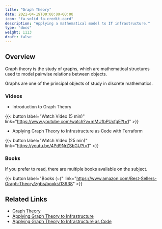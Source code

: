 ```yaml
---
title: "Graph Theory"
date: 2021-04-19T00:00:00+00:00
icon: "fa-solid fa-credit-card"
description: "Applying a mathematical model to IT infrastructure."
type: "docs"
weight: 1113
draft: false
---
```


## Overview

Graph theory is the study of graphs, which are mathematical structures used to model pairwise relations between objects.

Graphs are one of the principal objects of study in discrete mathematics.

### Videos

- Introduction to Graph Theory

{{< button label="Watch Video (5 min)" link="https://www.youtube.com/watch?v=mMUfbPUxfgE?t=1" >}}
<br/>

- Applying Graph Theory to Infrastructure as Code with Terraform

{{< button label="Watch Video (25 min)" link="https://youtu.be/4Pd9NrZSbGU?t=1" >}}
<br/>

### Books

If you prefer to read, there are multiple books available on the subject.

{{< button label="Books (~)" link="https://www.amazon.com/Best-Sellers-Graph-Theory/zgbs/books/13938" >}}
<br/>

## Related Links

- [Graph Theory](https://en.wikipedia.org/wiki/Graph_theory)
- [Applying Graph Theory to Infrastructure](https://www.youtube.com/watch?v=4Pd9NrZSbGU)
- [Applying Graph Theory to Infrastructure as Code](https://www.youtube.com/watch?v=Ce3RNfRbdZ0)
